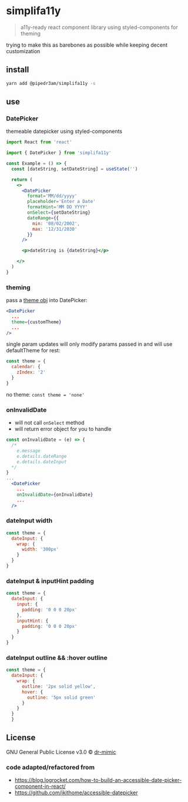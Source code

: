 # simplifa11y

> a11y-ready react component library using styled-components for theming

trying to make this as barebones as possible while keeping decent customization

## install

```bash
yarn add @pipedr3am/simplifa11y -s
```

## use

### DatePicker
themeable datepicker using styled-components

```jsx
import React from 'react'

import { DatePicker } from 'simplifa11y'

const Example = () => {
  const [dateString, setDateString] = useState('')

  return (
    <>
      <DatePicker 
        format='MM/dd/yyyy' 
        placeholder='Enter a Date'
        formatHint='MM DD YYYY' 
        onSelect={setDateString}
        dateRange={{
          min: '08/02/2002',
          max: '12/31/2030'
        }}
      />

      <p>dateString is {dateString}</p>

    </>
  )
}
```

### theming
pass a [theme obj](./src/components/defaultTheme.js) into DatePicker:

```jsx
<DatePicker 
  ...
  theme={customTheme}
  ...
/>
```

single param updates will only modify params passed in and will use defaultTheme for rest:
```jsx
const theme = {
  calendar: {
    zIndex: '2'
  }
}
```

no theme:
`const theme = 'none'`

### onInvalidDate
- will not call `onSelect` method
- will return error object for you to handle
```jsx
const onInvalidDate = (e) => {
  /*
    e.message
    e.details.dateRange
    e.details.dateInput
  */
}
...
  <DatePicker
    ...
    onInvalidDate={onInvalidDate}
    ...
  />
```

### dateInput width
```jsx
const theme = {
  dateInput: {
    wrap: {
      width: '300px'
    }
  }
}
```

### dateInput & inputHint padding
```jsx
const theme = {
  dateInput: {
    input: {
      padding: '0 0 0 20px'
    },
    inputHint: {
      padding: '0 0 0 20px'
    }
  }
}
```

### dateInput outline && :hover outline
```jsx
const theme = {
  dateInput: {
    wrap: {
      outline: '2px solid yellow',
      hover: {
        outline: '5px solid green'
      }
    }
  }
  }
```

## License

GNU General Public License v3.0 © [dr-mimic](https://github.com/dr-mimic)

### code adapted/refactored from
- https://blog.logrocket.com/how-to-build-an-accessible-date-picker-component-in-react/
- https://github.com/jkithome/accessible-datepicker